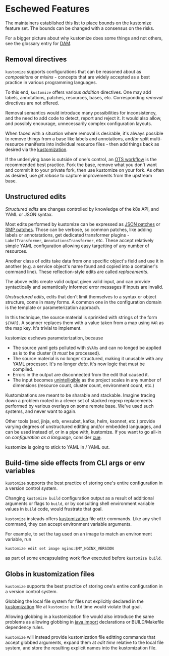# Eschewed Features

The maintainers established this list to
place bounds on the kustomize feature
set.  The bounds can be changed with
a consensus on the risks.

For a bigger picture about why kustomize
does some things and not others, see the
glossary entry for [DAM].

## Removal directives

`kustomize` supports configurations that can be reasoned about as
_compositions_ or _mixins_ - concepts that are widely accepted as
a best practice in various programming languages.

To this end, `kustomize` offers various _addition_ directives.
One may add labels, annotations, patches, resources, bases, etc.
Corresponding _removal_ directives are not offered.

Removal semantics would introduce many possibilities for
inconsistency, and the need to add code to detect, report and
reject it.  It would also allow, and possibly encourage,
unnecessarily complex configuration layouts.

When faced with a situation where removal is desirable, it's
always possible to remove things from a base like labels and
annotations, and/or split multi-resource manifests into individual
resource files - then add things back as desired via the
[kustomization].

If the underlying base is outside of one's control, an [OTS
workflow] is the recommended best practice.  Fork the base, remove
what you don't want and commit it to your private fork, then use
kustomize on your fork.  As often as desired, use _git rebase_ to
capture improvements from the upstream base.

## Unstructured edits

_Structured edits_ are changes controlled by
knowledge of the k8s API, and YAML or JSON syntax.

Most edits performed by kustomize can be expressed as
[JSON patches] or [SMP patches].
Those can be verbose, so common patches,
like adding labels or annotatations, get dedicated 
transformer plugins - `LabelTransformer`,
`AnnotationsTransformer`, etc.
These accept relatively simple YAML configuration
allowing easy targetting of any number of resources.

Another class of edits take data from one specific
object's field and use it in another (e.g. a service
object's name found and copied into a container's
command line).  These reflection-style edits
are called _replacements_.

The above edits create valid output given valid input,
and can provide syntactically and semantically
informed error messages if inputs are invalid.

_Unstructured edits_, edits that don't limit
themselves to a syntax or object structure,
come in many forms.  A common one in the 
configuration domain is the template or
parameterization approach.

In this technique, the source
material is sprinkled with strings of the
form `${VAR}`.  A scanner replaces them
with a value taken from a map using `VAR`
as the map key. It's trivial to implement.

kustomize eschews parameterization, because

- The source yaml gets polluted with `$VARs`
  and can no longed be applied as is
  to the cluster (it _must_ be processed).
- The source material is no longer structured,
  making it unusable with any YAML processor.
  It's no longer _data_, it's now logic that
  must be compiled.
- Errors in the output are disconnected from
  the edit that caused it.
- The input becomes [unintelligible] as the project
  scales in any number of dimensions (resource
  count, cluster count, environment count, etc.)
    
Kustomizations are meant to be sharable and stackable.
Imagine tracing down a problem rooted in a
clever set of stacked regexp replacements
performed by various overlays on some remote base.
We've used such systems, and never want to again.

Other tools (sed, jinja, erb, envsubst, kafka, helm, ksonnet,
etc.) provide varying degrees of unstructured editting
and/or embedded languages, and can be used instead
of, or in a pipe with, kustomize.  If you want to
go all-in on _configuration as a language_, consider [cue].

kustomize is going to stick to YAML in / YAML out.

## Build-time side effects from CLI args or env variables

`kustomize` supports the best practice of storing one's
entire configuration in a version control system.

Changing `kustomize build` configuration output as a result
of additional arguments or flags to `build`, or by
consulting shell environment variable values in `build`
code, would frustrate that goal.

`kustomize` insteads offers [kustomization] file `edit`
commands.  Like any shell command, they can accept
environment variable arguments.

For example, to set the tag used on an image to match an
environment variable, run

```
kustomize edit set image nginx:$MY_NGINX_VERSION
```

as part of some encapsulating work flow executed before
`kustomize build`.


## Globs in kustomization files

`kustomize` supports the best practice of storing one's
entire configuration in a version control system.

Globbing the local file system for files not explicitly
declared in the [kustomization] file at `kustomize build` time
would violate that goal.

Allowing globbing in a kustomization file would also introduce
the same problems as allowing globbing in [java import]
declarations or BUILD/Makefile dependency rules.

`kustomize` will instead provide kustomization file editting
commands that accept globbed arguments, expand them at _edit
time_ relative to the local file system, and store the resulting
explicit names into the kustomization file.

[base]: glossary.md#base
[DAM]: glossary.md#declarative-application-management
[java import]: https://www.codebyamir.com/blog/pitfalls-java-import-wildcards
[JSON patches]: glossary.md#patchjson6902
[kustomization]: glossary.md#kustomization
[OTS workflow]: workflows.md#off-the-shelf-configuration
[SMP patches]: glossary.md#patchstrategicmerge
[parameterization pitfall discussion]: https://github.com/kubernetes/community/blob/master/contributors/design-proposals/architecture/declarative-application-management.md#parameterization-pitfalls
[unintelligible]: https://github.com/helm/charts/blob/e002378c13e91bef4a3b0ba718c191ec791ce3f9/stable/artifactory/templates/artifactory-deployment.yaml
[cue]: https://cuelang.org/
